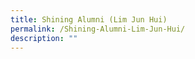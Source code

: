 ```yaml
---
title: Shining Alumni (Lim Jun Hui)
permalink: /Shining-Alumni-Lim-Jun-Hui/
description: ""
---
```


